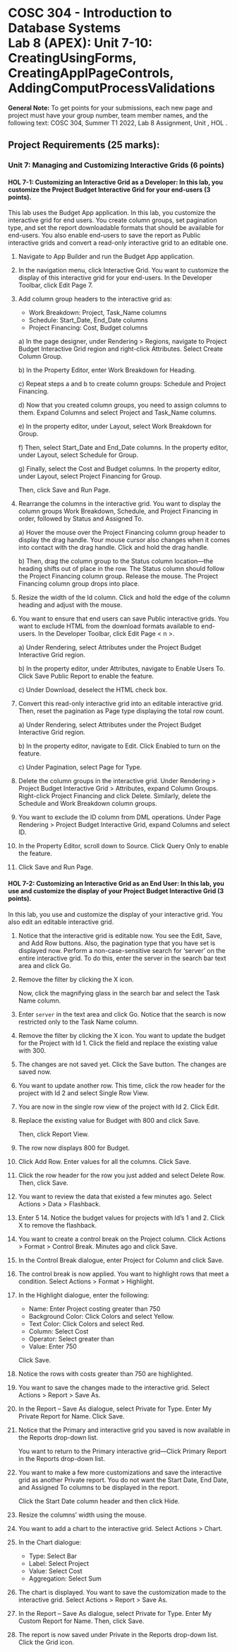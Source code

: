 # COSC 304 - Introduction to Database Systems<br>Lab 8 (APEX): Unit 7-10: CreatingUsingForms, CreatingApplPageControls, AddingComputProcessValidations

**General Note:** To get points for your submissions, each new page and project must have your group number, team member names, and the following text: COSC 304, Summer T1 2022, Lab 8 Assignment, Unit <number>, HOL <number>.

## Project Requirements (25 marks):

### Unit 7: Managing and Customizing Interactive Grids (6 points)

#### HOL 7-1: Customizing an Interactive Grid as a Developer: In this lab, you customize the Project Budget Interactive Grid for your end-users (3 points).This lab uses the Budget App application. In this lab, you customize the interactive grid for end users. You create column groups, set pagination type, and set the report downloadable formats that should be available for end-users. You also enable end-users to save the report as Public interactive grids and convert a read-only interactive grid to an editable one.

1.	Navigate to App Builder and run the Budget App application.
2.	In the navigation menu, click Interactive Grid. You want to customize the display of this interactive grid for your end-users. In the Developer Toolbar, click Edit Page 7.3.	Add column group headers to the interactive grid as:
	- Work Breakdown: Project, Task_Name columns
	- Schedule: Start_Date, End_Date columns
	- Project Financing: Cost, Budget columns

	a)	In the page designer, under Rendering > Regions, navigate to Project Budget Interactive Grid region and right-click Attributes. Select Create Column Group.

	b)	In the Property Editor, enter Work Breakdown for Heading.	c)	Repeat steps a and b to create column groups: Schedule and Project Financing.

	d)	Now that you created column groups, you need to assign columns to them. Expand Columns and select Project and Task_Name columns.

	e)	In the property editor, under Layout, select Work Breakdown for Group.

	f)	Then, select Start_Date and End_Date columns. In the property editor, under Layout, select Schedule for Group.

	g)	Finally, select the Cost and Budget columns. In the property editor, under Layout, select Project Financing for Group.
      
	Then, click Save and Run Page.

4.	Rearrange the columns in the interactive grid. You want to display the column groups Work Breakdown, Schedule, and Project Financing in order, followed by Status and Assigned To.

	a) Hover the mouse over the Project Financing column group header to display the drag handle. Your mouse cursor also changes when it comes into contact with the drag handle. Click and hold the drag handle.

	b) Then, drag the column group to the Status column location—the heading shifts out of place in the row. The Status column should follow the Project Financing column group. Release the mouse. The Project Financing column group drops into place.

5.	Resize the width of the Id column. Click and hold the edge of the column heading and adjust with the mouse.

6.	You want to ensure that end users can save Public interactive grids. You want to exclude HTML from the download formats available to end-users. In the Developer Toolbar, click 
Edit Page < n >.

	a) Under Rendering, select Attributes under the Project Budget Interactive Grid region.

	b) In the property editor, under Attributes, navigate to Enable Users To. Click Save Public Report to enable the feature.

	c) Under Download, deselect the HTML check box.
	
	
7.	Convert this read-only interactive grid into an editable interactive grid. Then, reset the pagination as Page type displaying the total row count.

	a) Under Rendering, select Attributes under the Project Budget Interactive Grid region.

	b) In the property editor, navigate to Edit. Click Enabled to turn on the feature.

	c) Under Pagination, select Page for Type.

8.	Delete the column groups in the interactive grid. Under Rendering > Project Budget Interactive Grid > Attributes, expand Column Groups. Right-click Project Financing and click Delete. Similarly, delete the Schedule and Work Breakdown column groups.

9.	You want to exclude the ID column from DML operations. Under Page Rendering > Project Budget Interactive Grid, expand Columns and select ID.

10.	In the Property Editor, scroll down to Source. Click Query Only to enable the feature.

11.	Click Save and Run Page.
#### HOL 7-2: Customizing an Interactive Grid as an End User: In this lab, you use and customize the display of your Project Budget Interactive Grid (3 points).
In this lab, you use and customize the display of your interactive grid. You also edit an editable interactive grid.

1.	Notice that the interactive grid is editable now. You see the Edit, Save, and Add Row buttons. Also, the pagination type that you have set is displayed now. Perform a non-case-sensitive search for ‘server’ on the entire interactive grid. 
To do this, enter the server in the search bar text area and click Go.

2.	Remove the filter by clicking the X icon.

	Now, click the magnifying glass in the search bar and select the Task Name column.
	
3.	Enter `server` in the text area and click Go. Notice that the search is now restricted only to the Task Name column.

4.	Remove the filter by clicking the X icon. You want to update the budget for the Project with Id 1. Click the field and replace the existing value with 300.

5.	The changes are not saved yet. Click the Save button.
	The changes are saved now.
	
6.	You want to update another row. This time, click the row header for the project with Id 2 and select Single Row View.

7.	You are now in the single row view of the project with Id 2. Click Edit.

8.	Replace the existing value for Budget with 800 and click Save.
	
	Then, click Report View.

9.	The row now displays 800 for Budget.

10.	Click Add Row. Enter values for all the columns.
Click Save.

11.	Click the row header for the row you just added and select Delete Row.
	Then, click Save.

12.	You want to review the data that existed a few minutes ago. Select Actions > Data > Flashback.

13.	Enter 5 14.	Notice the budget values for projects with Id’s 1 and 2.
Click X to remove the flashback.

15.	You want to create a control break on the Project column. Click Actions > Format > Control Break.
	Minutes ago and click Save.

16.	In the Control Break dialogue, enter Project for Column and click Save.

17.	The control break is now applied. You want to highlight rows that meet a condition. Select Actions > Format > Highlight.

18.	In the Highlight dialogue, enter the following:
	- Name: Enter Project costing greater than 750
	- Background Color: Click Colors and select Yellow.
	- Text Color: Click Colors and select Red.
	- Column: Select Cost
	- Operator: Select greater than
	- Value: Enter 750

	Click Save.

19.	Notice the rows with costs greater than 750 are highlighted.

20.	You want to save the changes made to the interactive grid. Select Actions > Report > Save As.

21.	In the Report – Save As dialogue, select Private for Type. Enter My Private Report for Name.
Click Save.

22.	Notice that the Primary and interactive grid you saved is now available in the Reports drop-down list.
	
	You want to return to the Primary interactive grid—Click Primary Report in the Reports drop-down list.

23.	You want to make a few more customizations and save the interactive grid as another Private report. You do not want the Start Date, End Date, and Assigned To columns to be displayed in the report.

	Click the Start Date column header and then click Hide.

24.	Resize the columns’ width using the mouse.

25.	You want to add a chart to the interactive grid. Select Actions > Chart.

26.	In the Chart dialogue:
	- Type: Select Bar
	- Label: Select Project
	- Value: Select Cost
	- Aggregation: Select Sum

27.	The chart is displayed. You want to save the customization made to the interactive grid. Select Actions > Report > Save As.

28.	In the Report – Save As dialogue, select Private for Type. Enter My Custom Report for Name. Then, click Save.

29.	The report is now saved under Private in the Reports drop-down list. Click the Grid icon.